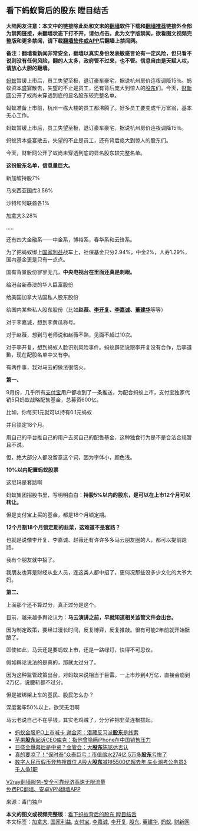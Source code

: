  <h2>看下蚂蚁背后的股东 瞠目结舌</h2> <p class="notice"><b>大陆网友注意：本文中的链接除此处和文末的<a href="https://github.com/bannedbook/fanqiang" >翻墙</a>软件下载和<a href="https://github.com/killgcd/justmysocks/blob/master/README.md">翻墙推荐</a>链接外全部为禁网链接，未翻墙状态下打不开，请勿点击。此为文字版禁闻，欲看图文视频完整版和更多禁闻，请下载<a href="https://github.com/bannedbook/fanqiang">翻墙软件或APP</a>后翻墙上禁闻网。</p><p>备注：翻墙看新闻非常安全，翻墙以真实身份发表敏感言论有一定风险，但只看不说则没有任何风险，翻的人太多，政府管不过来，也不管。信息自由是天赋人权，请放心大胆的翻墙。</b></p>  <div class="entry"> <p id="summary"><a href="https://www.bannedbook.org/bnews/tag/%e8%9a%82%e8%9a%81/" class="st_tag internal_tag" rel="tag" title="标签 蚂蚁 下的日志">蚂蚁</a>暂缓上市后，员工失望至极，退订豪车豪宅，据说杭州房价连夜调降15％。蚂蚁资本盛宴散去，失望的不止是员工，还有背后庞大到惊人的<a href="https://www.bannedbook.org/bnews/tag/%E8%82%A1%E4%B8%9C/" class="st_tag internal_tag" rel="tag" title="标签 股东 下的日志">股东</a>们。今天，<a href="https://www.bannedbook.org/bnews/tag/%e8%b4%a2%e6%96%b0%e7%bd%91/" class="st_tag internal_tag" rel="tag" title="标签 财新网 下的日志">财新网</a>公开了蚁尚未穿透到底的显名股东较完整名单。</p> <p id="conimg"></p> <p>蚂蚁准备上市前，杭州一栋大楼的员工都沸腾了。好多员工要变成千万富翁，基本无心工作。</p> <p>蚂蚁暂缓上市后，员工失望至极，退订豪车豪宅，据说杭州房价连夜调降15％。</p> <p>蚂蚁资本盛宴散去，失望的不止是员工，还有背后庞大到惊人的股东们。</p> <p>今天，财新网公开了蚁尚未穿透到底的显名股东较完整名单。</p> <p></p> <p><strong>这份股东名单，信息量巨大。</strong></p> <p>新加坡持股7%</p> <p>马来西亚国库3.56%</p> <p>沙特和阿联酋各1%</p> <p><a href="https://www.bannedbook.org/bnews/tag/%e5%8a%a0%e6%8b%bf%e5%a4%a7/" class="st_tag internal_tag" rel="tag" title="标签 加拿大 下的日志">加拿大</a>3.28%</p> <p>…..</p>  <p>还有四大金融系——中金系，博裕系，春华系和云锋系。</p> <p>为了把蚂蚁绑上<a href="https://www.bannedbook.org/bnews/tag/%E5%9B%BD%E5%AE%B6%E5%88%A9%E7%9B%8A/" class="st_tag internal_tag" rel="tag" title="标签 国家利益 下的日志">国家利益</a>战车上，社保基金只分2.94%，中金2%，人寿1.29%，国内基金更是只有一点点。</p> <p>国有背景股份寥寥无几，<strong>中央电视台在里面还真是刺眼。</strong></p> <p>给港台新泰澳的华人巨富股份</p> <p>给美国加拿大法国私人股东股份</p> <p>给国内某些私人股东股份（比如<strong>赵薇、<a href="https://www.bannedbook.org/bnews/tag/%E6%9D%8E%E5%BC%80%E5%A4%8D/" class="st_tag internal_tag" rel="tag" title="标签 李开复 下的日志">李开复</a>、<a href="https://www.bannedbook.org/bnews/tag/%e6%9d%8e%e5%98%89%e8%af%9a/" class="st_tag internal_tag" rel="tag" title="标签 李嘉诚 下的日志">李嘉诚</a>、<a href="https://www.bannedbook.org/bnews/tag/%e8%91%a3%e5%bb%ba%e5%8d%8e/" class="st_tag internal_tag" rel="tag" title="标签 董建华 下的日志">董建华</a></strong>等等）</p> <p>对于李嘉诚，想到李黄瓜称号。</p> <p>对于赵薇，想到马老师说和赵薇不熟，见面不超过10次。</p> <p>对于李开复，想到蚂蚁人脸识别风险事件。蚂蚁辟谣说跟李开复没有合作，后李道歉，现在配股名单中又有李。</p> <p></p> <p>有两件事，我对马云的做法很恼火。</p> <p><strong>第一、</strong></p> <p>9月份，几乎所有<a href="https://www.bannedbook.org/bnews/tag/%e6%94%af%e4%bb%98%e5%ae%9d/" class="st_tag internal_tag" rel="tag" title="标签 支付宝 下的日志">支付宝</a>用户都收到了一条推送，为配合蚂蚁上市，支付宝独家代销5只蚂蚁战略配售基金，总募资600亿。</p>  <p>比如，你每买1元就可以持有0.1元蚂蚁</p> <p>并且锁定18个月。</p> <p>用自己的平台推自己的用户去买自己的配售基金，这种独食行为是不是合法合规暂且不说。</p> <p>但，绝大部分人都没留意这个词，因为字体小，颜色浅。</p> <p><strong>10%以内配置蚂蚁股票</strong></p> <p></p> <p>这尼玛是套路啊</p> <p>蚂蚁集团招股书里，写明明白白：<strong>持股5%以内的股东，是可以在上市12个月可以转让。</strong></p> <p>但是支付宝上买的基金，都是18个月锁定期。</p> <p></p> <p><strong>12个月割18个月锁定期的韭菜，这难道不是套路？</strong></p> <p>也就是说像李开复、李嘉诚、赵薇还有许许多多马云朋友圈的人，都可以提前跑路。</p> <p>我有个朋友就中招了。</p>  <p></p> <p>我朋友也算是财经从业人员，连这类人都中招了，更何况那些没多少文化的大爷大妈。</p> <p><strong>第二、</strong></p> <p>上面那个还不算过分，真正过分是这个。</p> <p>目前，越来越多舆论认为：<strong>马云演讲之前，早就知道相关监管文件会出台。</strong></p> <p>因为制定政策，要经过漫长时间，反复博弈，反复推敲。很有可能2年前就开始酝酿了。</p> <p>即使如此，马云还是要蚂蚁上市，还是一路绿灯，快得不可思议。</p> <p>假如舆论说法的是真的，那就太过分了。</p> <p>因为这种监管政策出台，对蚂蚁来说相当于巨雷。一上市炒到4万亿，直接会崩到2万亿，说腰斩都不过分。</p> <p>但是被绑架上车的基民、股民怎么办？</p> <p>深度套牢50%以上，欲哭无泪啊</p> <p>马云老说自己不在乎钱，其实老鸡贼了，分分钟把韭菜连根拔起。</p> <ul class='op-related-articles' title='相关阅读'> <li><a href='https://www.bannedbook.org/bnews/topimagenews/20201109/1428001.html' target='_blank'>蚂蚁金服IPO上市喊卡 谢金河：潜藏反习派<b>股东</b>是线索</a></li> <li><a href='https://www.bannedbook.org/bnews/baitai/20201106/1426963.html' target='_blank'>苹果<b>股东</b>起诉CEO库克：指他曾隐瞒iPhone在中国销售压力</a></li> <li><a href='https://www.bannedbook.org/bnews/taiwannews/20201106/1426816.html' target='_blank'>日盛金爆幕后是中资？金管会：大<b>股东</b>陈铭达否认</a></li> <li><a href='https://www.bannedbook.org/bnews/finance/20201102/1424322.html' target='_blank'>真的要凉了！“保时泰”众泰巨亏：市值缩水274亿 5万多<b>股东</b>亏惨了</a></li> <li><a href='https://www.bannedbook.org/bnews/cnnews/20201029/1422323.html' target='_blank'>数字人民币假币登热搜首位 A股大<b>股东</b>减持5500亿超去年 失业潮考公务员3千人争1职</a></li> </ul> <p class="texttj"> <a href="https://www.bannedbook.org/forum23/topic22702.html" target="_blank">V2ray翻墙服务-安全可靠经济高速无限流量</a><br/> <a href="https://github.com/bannedbook/fanqiang/wiki/%E7%A6%81%E9%97%BB%E7%BD%91%E5%AE%89%E5%8D%93%E7%BF%BB%E5%A2%99%E6%96%B0%E9%97%BBAPP" target="_blank">免费PC翻墙、安卓VPN翻墙APP</a></p><p> 来源：毒门独户 </p> <a name='sharetosocial'></a>       <div><b>本文的图文或视频完整版</b>：<a href='https://www.bannedbook.org/bnews/finance/20201109/1428159.html'>看下蚂蚁背后的股东 瞠目结舌</a></div>  </div><!--END ENTRY--> <div class="postfooter"> <div>本文标签：<a href="https://www.bannedbook.org/bnews/tag/%e5%8a%a0%e6%8b%bf%e5%a4%a7/" rel="tag">加拿大</a>, <a href="https://www.bannedbook.org/bnews/tag/%E5%9B%BD%E5%AE%B6%E5%88%A9%E7%9B%8A/" rel="tag">国家利益</a>, <a href="https://www.bannedbook.org/bnews/tag/%e6%94%af%e4%bb%98%e5%ae%9d/" rel="tag">支付宝</a>, <a href="https://www.bannedbook.org/bnews/tag/%e6%9d%8e%e5%98%89%e8%af%9a/" rel="tag">李嘉诚</a>, <a href="https://www.bannedbook.org/bnews/tag/%E6%9D%8E%E5%BC%80%E5%A4%8D/" rel="tag">李开复</a>, <a href="https://www.bannedbook.org/bnews/tag/%E8%82%A1%E4%B8%9C/" rel="tag">股东</a>, <a href="https://www.bannedbook.org/bnews/tag/%e8%91%a3%e5%bb%ba%e5%8d%8e/" rel="tag">董建华</a>, <a href="https://www.bannedbook.org/bnews/tag/%e8%9a%82%e8%9a%81/" rel="tag">蚂蚁</a>, <a href="https://www.bannedbook.org/bnews/tag/%e8%b4%a2%e6%96%b0%e7%bd%91/" rel="tag">财新网</a></div>  </div><!--END POSTFOOTER--> 